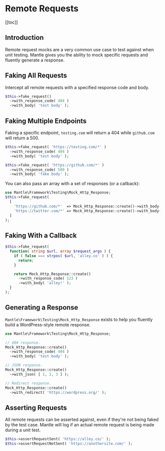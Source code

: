 # Remote Requests

[[toc]]

## Introduction

Remote request mocks are a very common use case to test against when unit
testing. Mantle gives you the ability to mock specific requests and fluently
generate a response.

## Faking All Requests

Intercept all remote requests with a specified response code and body.

```php
$this->fake_request()
  ->with_response_code( 404 )
  ->with_body( 'test body' );
```

## Faking Multiple Endpoints

Faking a specific endpoint, `testing.com` will return a 404 while `github.com`
will return a 500.

```php
$this->fake_request( 'https://testing.com/*' )
  ->with_response_code( 404 )
  ->with_body( 'test body' );

$this->fake_request( 'https://github.com/*' )
  ->with_response_code( 500 )
  ->with_body( 'fake body' );
```

You can also pass an array with a set of responses (or a callback):

```php
use Mantle\Framework\Testing\Mock_Http_Response;
$this->fake_request(
  [
    'https://github.com/*'  => Mock_Http_Response::create()->with_body( 'github' ),
    'https://twitter.com/*' => Mock_Http_Response::create()->with_body( 'twitter' ),
  ]
);
```

## Faking With a Callback

```php
$this->fake_request(
  function( string $url, array $request_args ) {
    if ( false === strpos( $url, 'alley.co' ) ) {
      return;
    }

    return Mock_Http_Response::create()
      ->with_response_code( 123 )
      ->with_body( 'alley!' );
  }
);
```

## Generating a Response

`Mantle\Framework\Testing\Mock_Http_Response` exists to help you fluently build
a WordPress-style remote response.

```php
use Mantle\Framework\Testing\Mock_Http_Response;

// 404 response.
Mock_Http_Response::create()
  ->with_response_code( 404 )
  ->with_body( 'test body' );

// JSON response.
Mock_Http_Response::create()
  ->with_json( [ 1, 2, 3 ] );

// Redirect response.
Mock_Http_Response::create()
  ->with_redirect( 'https://wordpress.org/' );
```

## Asserting Requests

All remote requests can be asserted against, even if they're not being faked by
the test case. Mantle will log if an actual remote request is being made
during a unit test.

```php
$this->assertRequestSent( 'https://alley.co/' );
$this->assertRequestNotSent( 'https://anothersite.com/' );
```
